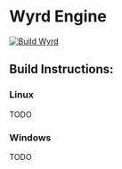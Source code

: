 # Wyrd Engine

[![Build Wyrd](https://github.com/LordSquall/WyrdEngine/actions/workflows/build-windows-all.yml/badge.svg)](https://github.com/LordSquall/WyrdEngine/actions/workflows/build-windows-all.yml)

## Build Instructions:

### Linux
TODO
### Windows
TODO
